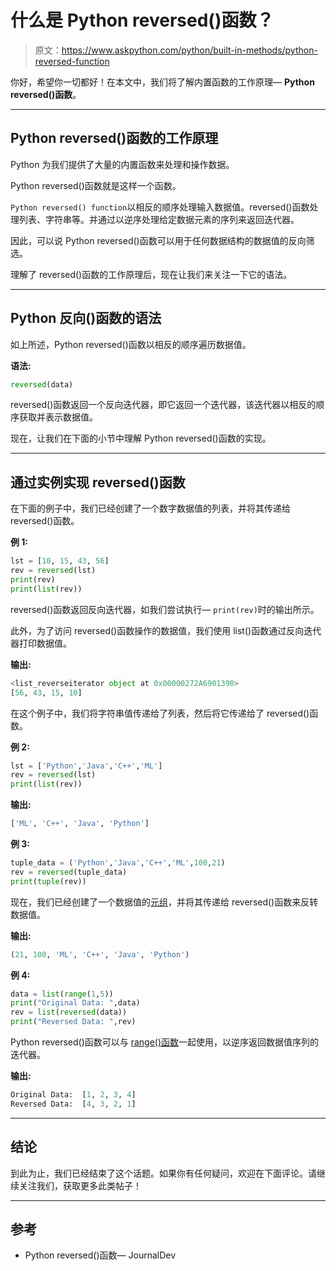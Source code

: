 # 什么是 Python reversed()函数？

> 原文：<https://www.askpython.com/python/built-in-methods/python-reversed-function>

你好，希望你一切都好！在本文中，我们将了解内置函数的工作原理— **Python reversed()函数**。

* * *

## Python reversed()函数的工作原理

Python 为我们提供了大量的内置函数来处理和操作数据。

Python reversed()函数就是这样一个函数。

`Python reversed() function`以相反的顺序处理输入数据值。reversed()函数处理列表、字符串等。并通过以逆序处理给定数据元素的序列来返回迭代器。

因此，可以说 Python reversed()函数可以用于任何数据结构的数据值的反向筛选。

理解了 reversed()函数的工作原理后，现在让我们来关注一下它的语法。

* * *

## Python 反向()函数的语法

如上所述，Python reversed()函数以相反的顺序遍历数据值。

**语法:**

```py
reversed(data)

```

reversed()函数返回一个反向迭代器，即它返回一个迭代器，该迭代器以相反的顺序获取并表示数据值。

现在，让我们在下面的小节中理解 Python reversed()函数的实现。

* * *

## 通过实例实现 reversed()函数

在下面的例子中，我们已经创建了一个数字数据值的列表，并将其传递给 reversed()函数。

**例 1:**

```py
lst = [10, 15, 43, 56]
rev = reversed(lst)
print(rev)
print(list(rev))

```

reversed()函数返回反向迭代器，如我们尝试执行— `print(rev)`时的输出所示。

此外，为了访问 reversed()函数操作的数据值，我们使用 list()函数通过反向迭代器打印数据值。

**输出:**

```py
<list_reverseiterator object at 0x00000272A6901390>
[56, 43, 15, 10]

```

在这个例子中，我们将字符串值传递给了列表，然后将它传递给了 reversed()函数。

**例 2:**

```py
lst = ['Python','Java','C++','ML']
rev = reversed(lst)
print(list(rev))

```

**输出:**

```py
['ML', 'C++', 'Java', 'Python']

```

**例 3:**

```py
tuple_data = ('Python','Java','C++','ML',100,21)
rev = reversed(tuple_data)
print(tuple(rev))

```

现在，我们已经创建了一个数据值的[元组](https://www.askpython.com/python/tuple/python-tuple)，并将其传递给 reversed()函数来反转数据值。

**输出:**

```py
(21, 100, 'ML', 'C++', 'Java', 'Python')

```

**例 4:**

```py
data = list(range(1,5))
print("Original Data: ",data)
rev = list(reversed(data))
print("Reversed Data: ",rev)

```

Python reversed()函数可以与 [range()函数](https://www.askpython.com/python/built-in-methods/python-range-method)一起使用，以逆序返回数据值序列的迭代器。

**输出:**

```py
Original Data:  [1, 2, 3, 4]
Reversed Data:  [4, 3, 2, 1]

```

* * *

## 结论

到此为止，我们已经结束了这个话题。如果你有任何疑问，欢迎在下面评论。请继续关注我们，获取更多此类帖子！

* * *

## 参考

*   Python reversed()函数— JournalDev